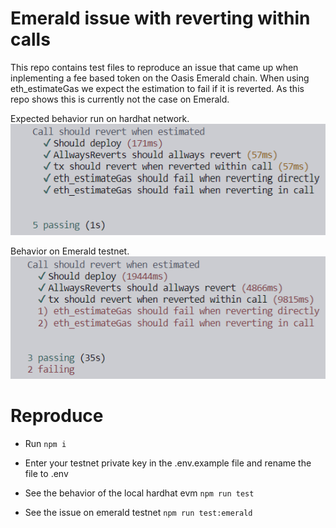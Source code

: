 # Emerald issue with reverting within calls

This repo contains test files to reproduce an issue that came up when inplementing a fee based token on the Oasis Emerald chain.
When using eth_estimateGas we expect the estimation to fail if it is reverted. As this repo shows this is currently not the case on Emerald.

Expected behavior run on hardhat network.
![Expected behavior](/assets/expected.png)

Behavior on Emerald testnet.
![Expected behavior](/assets/emerald.png)

# Reproduce

- Run `npm i`

- Enter your testnet private key in the .env.example file and rename the file to .env

- See the behavior of the local hardhat evm `npm run test`

- See the issue on emerald testnet `npm run test:emerald`
